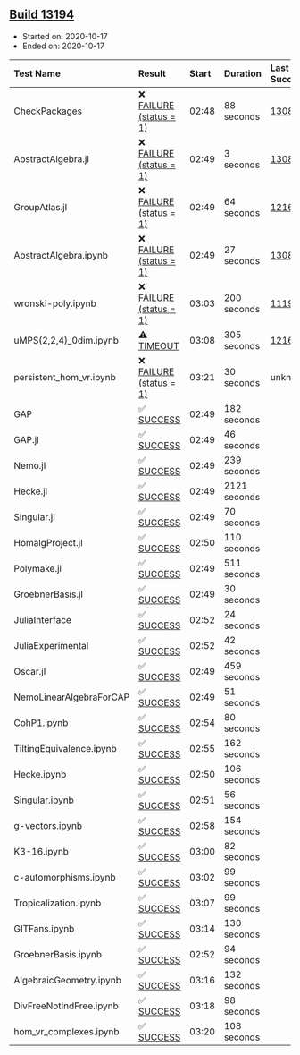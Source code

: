 ## [Build 13194](https://oscarci.mathematik.uni-kl.de/job/oscar/13194/)

* Started on: 2020-10-17
* Ended on: 2020-10-17

| Test Name    | Result | Start | Duration | Last Success | First Failure |
|:-------------|:-------|:------|:---------|:-------------|:--------------|
| CheckPackages | ❌ [FAILURE (status = 1)](https://oscarci.mathematik.uni-kl.de/job/oscar/13194/artifact/logs/build-13194/CheckPackages.log) | 02:48 | 88 seconds | [13085](https://oscarci.mathematik.uni-kl.de/job/oscar/13085/) | [13086](https://oscarci.mathematik.uni-kl.de/job/oscar/13086/) |
| AbstractAlgebra.jl | ❌ [FAILURE (status = 1)](https://oscarci.mathematik.uni-kl.de/job/oscar/13194/artifact/logs/build-13194/AbstractAlgebra.jl.log) | 02:49 | 3 seconds | [13085](https://oscarci.mathematik.uni-kl.de/job/oscar/13085/) | [13086](https://oscarci.mathematik.uni-kl.de/job/oscar/13086/) |
| GroupAtlas.jl | ❌ [FAILURE (status = 1)](https://oscarci.mathematik.uni-kl.de/job/oscar/13194/artifact/logs/build-13194/GroupAtlas.jl.log) | 02:49 | 64 seconds | [12167](https://oscarci.mathematik.uni-kl.de/job/oscar/12167/) | [12168](https://oscarci.mathematik.uni-kl.de/job/oscar/12168/) |
| AbstractAlgebra.ipynb | ❌ [FAILURE (status = 1)](https://oscarci.mathematik.uni-kl.de/job/oscar/13194/artifact/logs/build-13194/AbstractAlgebra.ipynb.log) | 02:49 | 27 seconds | [13085](https://oscarci.mathematik.uni-kl.de/job/oscar/13085/) | [13086](https://oscarci.mathematik.uni-kl.de/job/oscar/13086/) |
| wronski-poly.ipynb | ❌ [FAILURE (status = 1)](https://oscarci.mathematik.uni-kl.de/job/oscar/13194/artifact/logs/build-13194/wronski-poly.ipynb.log) | 03:03 | 200 seconds | [11192](https://oscarci.mathematik.uni-kl.de/job/oscar/11192/) | [11193](https://oscarci.mathematik.uni-kl.de/job/oscar/11193/) |
| uMPS(2,2,4)_0dim.ipynb | ⚠ [TIMEOUT](https://oscarci.mathematik.uni-kl.de/job/oscar/13194/artifact/logs/build-13194/uMPS-2-2-4-_0dim.ipynb.log) | 03:08 | 305 seconds | [12167](https://oscarci.mathematik.uni-kl.de/job/oscar/12167/) | [12168](https://oscarci.mathematik.uni-kl.de/job/oscar/12168/) |
| persistent_hom_vr.ipynb | ❌ [FAILURE (status = 1)](https://oscarci.mathematik.uni-kl.de/job/oscar/13194/artifact/logs/build-13194/persistent_hom_vr.ipynb.log) | 03:21 | 30 seconds | unknown | unknown |
| GAP | ✅ [SUCCESS](https://oscarci.mathematik.uni-kl.de/job/oscar/13194/artifact/logs/build-13194/GAP.log) | 02:49 | 182 seconds |  |  |
| GAP.jl | ✅ [SUCCESS](https://oscarci.mathematik.uni-kl.de/job/oscar/13194/artifact/logs/build-13194/GAP.jl.log) | 02:49 | 46 seconds |  |  |
| Nemo.jl | ✅ [SUCCESS](https://oscarci.mathematik.uni-kl.de/job/oscar/13194/artifact/logs/build-13194/Nemo.jl.log) | 02:49 | 239 seconds |  |  |
| Hecke.jl | ✅ [SUCCESS](https://oscarci.mathematik.uni-kl.de/job/oscar/13194/artifact/logs/build-13194/Hecke.jl.log) | 02:49 | 2121 seconds |  |  |
| Singular.jl | ✅ [SUCCESS](https://oscarci.mathematik.uni-kl.de/job/oscar/13194/artifact/logs/build-13194/Singular.jl.log) | 02:49 | 70 seconds |  |  |
| HomalgProject.jl | ✅ [SUCCESS](https://oscarci.mathematik.uni-kl.de/job/oscar/13194/artifact/logs/build-13194/HomalgProject.jl.log) | 02:50 | 110 seconds |  |  |
| Polymake.jl | ✅ [SUCCESS](https://oscarci.mathematik.uni-kl.de/job/oscar/13194/artifact/logs/build-13194/Polymake.jl.log) | 02:49 | 511 seconds |  |  |
| GroebnerBasis.jl | ✅ [SUCCESS](https://oscarci.mathematik.uni-kl.de/job/oscar/13194/artifact/logs/build-13194/GroebnerBasis.jl.log) | 02:49 | 30 seconds |  |  |
| JuliaInterface | ✅ [SUCCESS](https://oscarci.mathematik.uni-kl.de/job/oscar/13194/artifact/logs/build-13194/JuliaInterface.log) | 02:52 | 24 seconds |  |  |
| JuliaExperimental | ✅ [SUCCESS](https://oscarci.mathematik.uni-kl.de/job/oscar/13194/artifact/logs/build-13194/JuliaExperimental.log) | 02:52 | 42 seconds |  |  |
| Oscar.jl | ✅ [SUCCESS](https://oscarci.mathematik.uni-kl.de/job/oscar/13194/artifact/logs/build-13194/Oscar.jl.log) | 02:49 | 459 seconds |  |  |
| NemoLinearAlgebraForCAP | ✅ [SUCCESS](https://oscarci.mathematik.uni-kl.de/job/oscar/13194/artifact/logs/build-13194/NemoLinearAlgebraForCAP.log) | 02:49 | 51 seconds |  |  |
| CohP1.ipynb | ✅ [SUCCESS](https://oscarci.mathematik.uni-kl.de/job/oscar/13194/artifact/logs/build-13194/CohP1.ipynb.log) | 02:54 | 80 seconds |  |  |
| TiltingEquivalence.ipynb | ✅ [SUCCESS](https://oscarci.mathematik.uni-kl.de/job/oscar/13194/artifact/logs/build-13194/TiltingEquivalence.ipynb.log) | 02:55 | 162 seconds |  |  |
| Hecke.ipynb | ✅ [SUCCESS](https://oscarci.mathematik.uni-kl.de/job/oscar/13194/artifact/logs/build-13194/Hecke.ipynb.log) | 02:50 | 106 seconds |  |  |
| Singular.ipynb | ✅ [SUCCESS](https://oscarci.mathematik.uni-kl.de/job/oscar/13194/artifact/logs/build-13194/Singular.ipynb.log) | 02:51 | 56 seconds |  |  |
| g-vectors.ipynb | ✅ [SUCCESS](https://oscarci.mathematik.uni-kl.de/job/oscar/13194/artifact/logs/build-13194/g-vectors.ipynb.log) | 02:58 | 154 seconds |  |  |
| K3-16.ipynb | ✅ [SUCCESS](https://oscarci.mathematik.uni-kl.de/job/oscar/13194/artifact/logs/build-13194/K3-16.ipynb.log) | 03:00 | 82 seconds |  |  |
| c-automorphisms.ipynb | ✅ [SUCCESS](https://oscarci.mathematik.uni-kl.de/job/oscar/13194/artifact/logs/build-13194/c-automorphisms.ipynb.log) | 03:02 | 99 seconds |  |  |
| Tropicalization.ipynb | ✅ [SUCCESS](https://oscarci.mathematik.uni-kl.de/job/oscar/13194/artifact/logs/build-13194/Tropicalization.ipynb.log) | 03:07 | 99 seconds |  |  |
| GITFans.ipynb | ✅ [SUCCESS](https://oscarci.mathematik.uni-kl.de/job/oscar/13194/artifact/logs/build-13194/GITFans.ipynb.log) | 03:14 | 130 seconds |  |  |
| GroebnerBasis.ipynb | ✅ [SUCCESS](https://oscarci.mathematik.uni-kl.de/job/oscar/13194/artifact/logs/build-13194/GroebnerBasis.ipynb.log) | 02:52 | 94 seconds |  |  |
| AlgebraicGeometry.ipynb | ✅ [SUCCESS](https://oscarci.mathematik.uni-kl.de/job/oscar/13194/artifact/logs/build-13194/AlgebraicGeometry.ipynb.log) | 03:16 | 132 seconds |  |  |
| DivFreeNotIndFree.ipynb | ✅ [SUCCESS](https://oscarci.mathematik.uni-kl.de/job/oscar/13194/artifact/logs/build-13194/DivFreeNotIndFree.ipynb.log) | 03:18 | 98 seconds |  |  |
| hom_vr_complexes.ipynb | ✅ [SUCCESS](https://oscarci.mathematik.uni-kl.de/job/oscar/13194/artifact/logs/build-13194/hom_vr_complexes.ipynb.log) | 03:20 | 108 seconds |  |  |
